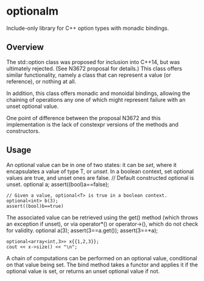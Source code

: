 # optionalm
Include-only library for C++ option types with monadic bindings.

## Overview

The std::option<T> class was proposed for inclusion into C++14, but was
ultimately rejected. (See N3672 proposal for details.) This class offers
similar functionality, namely a class that can represent a value (or
reference), or nothing at all.

In addition, this class offers monadic and monoidal bindings, allowing the
chaining of operations any one of which might represent failure with an unset
optional value.

One point of difference between the proposal N3672 and this implementation
is the lack of constexpr versions of the methods and constructors.

## Usage

An optional<T> value can be in one of two states: it can be _set_, where it
encapsulates a value of type T, or _unset_. In a boolean context, set
optional values are true, and unset ones are false.
    // Default constructed optional<int> is unset.
    optional<int> a;
    assert((bool)a==false);
    
    // Given a value, optional<T> is true in a boolean context.
    optional<int> b(3);
    assert((bool)b==true)

The associated value can be retrieved using the get() method (which throws
an exception if unset), or via operator\*() or operator->(), which do not
check for validity.
    optional<int> a(3);
    assert(3==a.get());
    assert(3==*a);

    optional<array<int,3>> x{{1,2,3}};
    cout << x->size() << "\n";

A chain of computations can be performed on an optional value, conditional
on that value being set. The bind method takes a functor and applies it
if the optional value is set, or returns an unset optional value if not.

       

